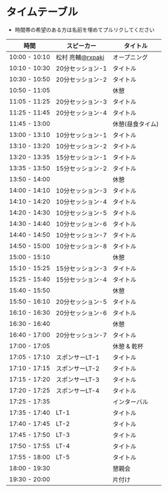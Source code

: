 # タイムテーブル
- 時間帯の希望のある方は名前を埋めてプルリクしてください

| 時間          | スピーカー | タイトル |
|---------------|--------------------|------------|
| 10:00 - 10:10 | 松村 亮輔[@rxpaki](https://twitter.com/rxpaki) | オープニング |
| 10:10 - 10:30 | 20分セッション-1 | タイトル |
| 10:30 - 10:50 | 20分セッション-2 | タイトル |
| 10:50 - 11:05 |  | 休憩 |
| 11:05 - 11:25 | 20分セッション-3 | タイトル |
| 11:25 - 11:45 | 20分セッション-4 | タイトル |
| 11:45 - 13:00 |  | 休憩(昼食タイム) |
| 13:00 - 13:10 | 10分セッション-1 | タイトル |
| 13:10 - 13:20 | 10分セッション-2 | タイトル |
| 13:20 - 13:35 | 15分セッション-1 | タイトル |
| 13:35 - 13:50 | 15分セッション-2 | タイトル |
| 13:50 - 14:00 |  | 休憩 |
| 14:00 - 14:10 | 10分セッション-3 | タイトル |
| 14:10 - 14:20 | 10分セッション-4 | タイトル |
| 14:20 - 14:30 | 10分セッション-5 | タイトル |
| 14:30 - 14:40 | 10分セッション-6 | タイトル |
| 14:40 - 14:50 | 10分セッション-7 | タイトル |
| 14:50 - 15:00 | 10分セッション-8 | タイトル |
| 15:00 - 15:10 |  | 休憩 |
| 15:10 - 15:25 | 15分セッション-3 | タイトル |
| 15:25 - 15:40 | 15分セッション-4 | タイトル |
| 15:40 - 15:50 |  | 休憩 |
| 15:50 - 16:10 | 20分セッション-5 | タイトル |
| 16:10 - 16:30 | 20分セッション-6 | タイトル |
| 16:30 - 16:40 |  | 休憩 |
| 16:40 - 17:00 | 20分セッション-7 | タイトル |
| 17:00 - 17:05 |  | 休憩 & 乾杯 |
| 17:05 - 17:10 | スポンサーLT-1 | タイトル |
| 17:10 - 17:15 | スポンサーLT-2 | タイトル |
| 17:15 - 17:20 | スポンサーLT-3 | タイトル |
| 17:20 - 17:25 | スポンサーLT-4 | タイトル |
| 17:25 - 17:35 |  | インターバル |
| 17:35 - 17:40 | LT-1 | タイトル |
| 17:40 - 17:45 | LT-2 | タイトル |
| 17:45 - 17:50 | LT-3 | タイトル |
| 17:50 - 17:55 | LT-4 | タイトル |
| 17:55 - 18:00 | LT-5 | タイトル |
| 18:00 - 19:30 |  | 懇親会 |
| 19:30 - 20:00 |  | 片付け |
